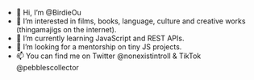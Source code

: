 - 👋 Hi, I’m @BirdieOu
- 👀 I’m interested in films, books, language, culture and creative works (thingamajigs on the internet).
- 🌱 I’m currently learning JavaScript and REST APIs. 
- 💞️ I’m looking for a mentorship on tiny JS projects.
- 📫 You can find me on Twitter @nonexistintroll & TikTok @pebblescollector


